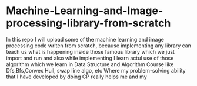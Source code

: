 # Machine-Learning-and-Image-processing-library-from-scratch
In this repo I will upload some of the machine learning and image processing code writen from scratch, because implementing any
library can teach us what is happening inside those famous library which we just import and run and also while implementing I learn actul use
of those algorithm which we learn in Data Structure and Algorithm Course like Dfs,Bfs,Convex Hull, swap line algo, etc 
Where my problem-solving ability that I have developed by doing CP really helps me
and my
